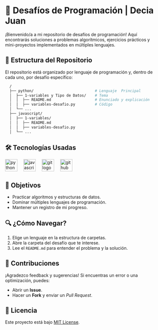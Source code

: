 # 🚀 Desafíos de Programación | Decia Juan


¡Bienvenido/a a mi repositorio de desafíos de programación! Aquí encontrarás soluciones a problemas algorítmicos, ejercicios prácticos y mini-proyectos implementados en múltiples lenguajes. 

## 📂 Estructura del Repositorio
El repositorio está organizado por lenguaje de programación y, dentro de cada uno, por desafío específico:

``` bash
  /
  ├── python/                            # Lenguaje  Principal
  │  ├── 1-variables y Tipo de Datos/    # Tema
  │  │  ├── README.md                    # Enunciado y explicación
  │  │  ├── variables-desafio.py         # Código
  │  └── ... 
  ├── javascript/
  │  ├── 1-variables/
  │  │  ├── README.md
  │  │  ├── variables-desafio.py
  │  └── ... 

```

## 🛠️ Tecnologías Usadas  
<p align="left">
  <!-- Python -->
  <img src="https://cdn.jsdelivr.net/gh/devicons/devicon/icons/python/python-original.svg" height="40" alt="python logo" title="Python"/>
  <img width="12" />
  <!-- JavaScript -->
  <img src="https://cdn.jsdelivr.net/gh/devicons/devicon/icons/javascript/javascript-original.svg" height="40" alt="javascript logo" title="JavaScript"/>
  <img width="12" />
  <!-- Git -->
  <img src="https://cdn.jsdelivr.net/gh/devicons/devicon/icons/git/git-original.svg" height="40" alt="git logo" title="Git"/>
  <img width="12" />
  <!-- GitHub -->
  <img src="https://cdn.jsdelivr.net/gh/devicons/devicon/icons/github/github-original.svg" height="40" alt="github logo" title="GitHub"/>
</p>

## 🎯 Objetivos
- Practicar algoritmos y estructuras de datos.
- Dominar múltiples lenguajes de programación.
- Mantener un registro de mi progreso.

## 🔍 ¿Cómo Navegar?
1. Elige un lenguaje en la estructura de carpetas.
2. Abre la carpeta del desafío que te interese.
3. Lee el `README.md` para entender el problema y la solución.

## 📝 Contribuciones
¡Agradezco feedback y sugerencias! Si encuentras un error o una optimización, puedes:
- Abrir un **Issue**.
- Hacer un **Fork** y enviar un *Pull Request*.

## 📜 Licencia
Este proyecto está bajo [MIT License](LICENSE).
